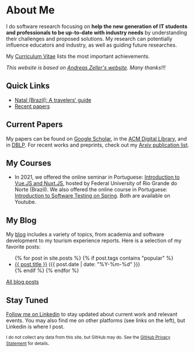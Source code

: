 # About Me

I do software research focusing on **help the new generation of IT students and professionals to be up-to-date with industry needs** by understanding their challenges and proposed solutions. My research can potentially influence educators and industry, as well as guiding future researches.

My [Curriculum Vitae](assets/SamuelCV.pdf) lists the most important achievements.

_This website is based on <a href="https://andreas-zeller.info" target="_new">Andreas Zeller's website</a>. Many thanks!!!_

## Quick Links

* <a href="2021/04/15/the-devils-guide-to-incremental-research.html" target="_new">Natal (Brazil): A travelers' guide</a>
* <a href="https://scholar.google.com/citations?hl=en&user=eEdG2_0AAAAJ&view_op=list_works&sortby=pubdate" target="_new">Recent papers</a>

## Current Papers

My papers can be found on [Google Scholar](https://scholar.google.com/citations?user=eEdG2_0AAAAJ&hl=en&oi=ao), in the [ACM Digital Library](https://dl.acm.org/profile/99659661119), and in [DBLP](https://dblp.uni-trier.de/pid/282/5488.html). For recent works and preprints, check out my [Arxiv publication list](https://arxiv.org/search/cs?searchtype=author&query=Ferino%2C+S).

## My Courses

* In 2021, we offered the online seminar in Portuguese: [Introduction to Vue.JS and Nuxt.JS](https://youtu.be/PK2kFezgqto?si=-w9JaSmRv2i-vSgU), hosted by Federal University of Rio Grande do Norte (Brazil). We also offered the online course  in Portuguese: [Introduction to Software Testing on Spring](https://youtube.com/playlist?list=PLvVdNvJpL-oY__kVm3jgzj8Kk4vGbzqgh&si=lHANiyrKm0BUjkCF). Both are available on Youtube.

## My Blog

My [blog](Blog.html) includes a variety of topics, from academia and software development to my tourism experience reports. Here is a selection of my favorite posts:

<ul>
  {% for post in site.posts %}
  {% if post.tags contains "popular" %}
    <li>
      <a href="{{ post.url }}">{{ post.title }}</a>
      (<span class="date">{{ post.date | date: "%Y-%m-%d" }}</span>)
    </li>
  {% endif %}
  {% endfor %}
</ul>

[All blog posts](Blog.html)

## Stay Tuned

[Follow me on Linkedin](https://www.linkedin.com/in/samuel1797) to stay updated about current work and relevant events.
You may also find me on other platforms (see links on the left), but Linkedin is where I post.

<small>I do not collect any data from this site, but GitHub may do. See the <a href="https://docs.github.com/en/site-policy/privacy-policies/github-privacy-statement">GitHub Privacy Statement</a>
for details</small>.
